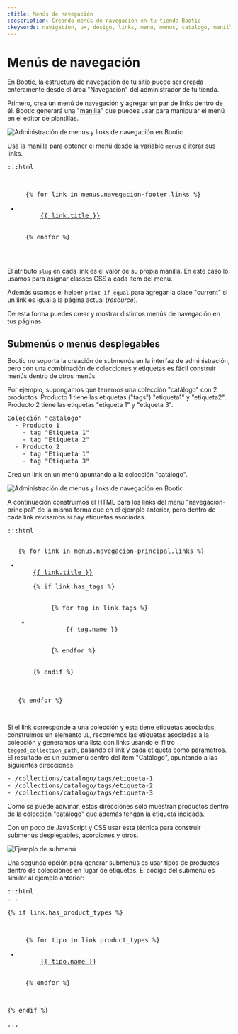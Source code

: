 ```yaml
---
:title: Menús de navegación
:description: Creando menús de navegación en tu tienda Bootic
:keywords: navigation, ux, design, links, menu, menus, catalogo, manilla, slug, desplegable, tagged_collection_path, css, has_product_types, typed_collection_path
---
```

# Menús de navegación

En Bootic, la estructura de navegación de tu sitio puede ser creada enteramente desde el área "Navegación" del administrador de tu tienda.

Primero, crea un menú de navegación y agregar un par de links dentro de él. Bootic generará una "<abbr title="'Handle', o nombre normalizado">manilla</abbr>" que puedes usar para manipular el menú en el editor de plantillas.

<img src="/img/themes/menus.png" alt="Administración de menus y links de navegación en Bootic" />

Usa la manilla para obtener el menú desde la variable <code>menus</code> e iterar sus links.

<pre>:::html
  <ul class="navegacion">
  {% for link in menus.navegacion-footer.links %}
    <li class="{{ link.slug }}{{ ' current' | print_if_equal: resource, link }}">
      <a href="{{ link.url }}">{{ link.title }}</a>
    </li>
  {% endfor %}
  </ul>
</pre>

El atributo <code>slug</code> en cada link es el valor de su propia manilla. En este caso lo usamos para asignar classes CSS a cada item del menu.

Además usamos el helper <code>print_if_equal</code> para agregar la clase "current" si un link es igual a la página actual (<em>resource</em>).

De esta forma puedes crear y mostrar distintos menús de navegación en tus páginas.

<h2 id="submenus">Submenús o menús desplegables</h2>

Bootic no soporta la creación de submenús en la interfaz de administración, pero con una combinación de colecciones y etiquetas es fácil construir menús dentro de otros menús.

Por ejemplo, supongamos que tenemos una colección "catálogo" con 2 productos. Producto 1 tiene las etiquetas ("tags") "etiqueta1" y "etiqueta2". Producto 2 tiene las etiquetas "etiqueta 1" y "etiqueta 3".

<pre>
Colección "catálogo"
  - Producto 1
    - tag "Etiqueta 1"
    - tag "Etiqueta 2"
  - Producto 2
    - tag "Etiqueta 1"
    - tag "Etiqueta 3"
</pre>

Crea un link en un menú apuntando a la colección "catálogo".

<img src="/img/themes/menus2.png" alt="Administración de menus y links de navegación en Bootic" />

A continuación construimos el HTML para los links del menú "navegacion-principal" de la misma forma que en el ejemplo anterior, pero dentro de cada link revisamos si hay etiquetas asociadas.

<pre>:::html
<ul class="navegacion">
{% for link in menus.navegacion-principal.links %}
  <li class="{{ link.slug }}{{ ' current' | print_if_equal: resource, link }}">
    <a href="{{ link.url }}">{{ link.title }}</a>
    <!-- este link tiene etiquetas ? -->
    {% if link.has_tags %}
      <ul class="submenu">
      {% for tag in link.tags %}
        <li>
          <a href="{{ link | tagged_collection_path: tag }}">{{ tag.name }}</a>
        </li>
      {% endfor %}
    </ul>
    {% endif %}
    <!-- /etiquetas -->
  </li>
{% endfor %}
</ul>
</pre>


Si el link corresponde a una colección y esta tiene etiquetas asociadas, construimos un elemento <code>UL</code>, recorremos las etiquetas asociadas a la colección y generamos una lista con links usando el filtro <code>tagged_collection_path</code>, pasando el link y cada etiqueta como parámetros. El resultado es un submenú dentro del item "Catálogo", apuntando a las siguientes direcciones:

<pre>
- /collections/catalogo/tags/etiqueta-1
- /collections/catalogo/tags/etiqueta-2
- /collections/catalogo/tags/etiqueta-3
</pre>

Como se puede adivinar, estas direcciones sólo muestran productos dentro de la colección "catálogo" que además tengan la etiqueta indicada.

Con un poco de JavaScript y CSS usar esta técnica para construir submenús desplegables, acordiones y otros.

<img src="/img/themes/submenu.png" alt="Ejemplo de submenú" />

Una segunda opción para generar submenús es usar tipos de productos dentro de colecciones en lugar de etiquetas. El código del submenú es similar al ejemplo anterior:

<pre>:::html
...
<!-- este link tiene tipos ? -->
{% if link.has_product_types %}
  <ul class="submenu">
  {% for tipo in link.product_types %}
    <li>
      <a href="{{ link | typed_collection_path: tipo }}">{{ tipo.name }}</a>
    </li>
  {% endfor %}
  </ul>
{% endif %}
<!-- /tipos -->
...
</pre>

